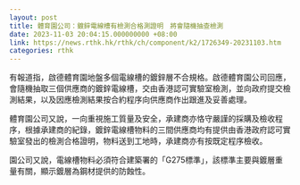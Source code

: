 ```yaml
---
layout: post
title: 體育園公司：鍍鋅電線槽有檢測合格測證明　將會隨機抽查檢測
date: 2023-11-03 20:04:15.000000000 +08:00
link: https://news.rthk.hk/rthk/ch/component/k2/1726349-20231103.htm
categories: rthk
---
```


有報道指，啟德體育園地盤多個電線槽的鍍鋅層不合規格。啟德體育園公司回應，會隨機抽取三個供應商的鍍鋅電線槽，交由香港認可實驗室檢測，並向政府提交檢測結果，以及因應檢測結果按合約程序向供應商作出跟進及妥善處理。

體育園公司又說，一向重視施工質量及安全，承建商亦恪守嚴謹的採購及檢收程序，根據承建商的紀錄，鍍鋅電線槽物料的三間供應商均有提供由香港政府認可實驗室發出的檢測合格證明，物料送到工地時，承建商亦有按既定程序檢收。

園公司又說，電線槽物料必須符合建築署的「G275標準」，該標準主要與鍍層重量有關，顯示鍍層為鋼材提供的防蝕性。
